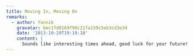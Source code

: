 ```yaml
---
title: Moving In, Moving On
remarks:
  - author: Yannik
    gravatar: bec1fd0169f98c21fa159c5eb3cd3e34
    date: '2013-10-29T19:19:18'
    content: |
      Sounds like interesting times ahead, good luck for your future!
---
```


